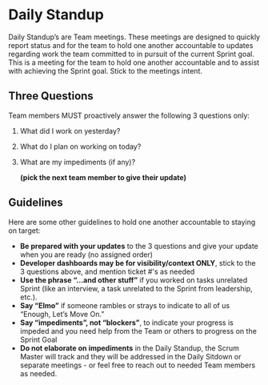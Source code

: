 # Daily Standup

Daily Standup’s are Team meetings. These meetings are designed to quickly report status and for the team to hold one another accountable to updates regarding work the team committed to in pursuit of the current Sprint goal. This is a meeting for the team to hold one another accountable and to assist with achieving the Sprint goal. Stick to the meetings intent.

## Three Questions

Team members MUST proactively answer the following 3 questions only:

1. What did I work on yesterday?
1. What do I plan on working on today?
1. What are my impediments (if any)?

    **(pick the next team member to give their update)**

## Guidelines

Here are some other guidelines to hold one another accountable to staying on target:

- **Be prepared with your updates** to the 3 questions and give your update when you are ready (no assigned order)
- **Developer dashboards may be for visibility/context ONLY**, stick to the 3 questions above, and mention ticket #'s as needed
- **Use the phrase “…and other stuff”** if you worked on tasks unrelated Sprint (like an interview, a task unrelated to the Sprint from leadership, etc.).  
- **Say “Elmo”** if someone rambles or strays to indicate to all of us “Enough, Let’s Move On.”
- **Say “impediments”, not “blockers”**, to indicate your progress is impeded and you need help from the Team or others to progress on the Sprint Goal
- **Do not elaborate on impediments** in the Daily Standup, the Scrum Master will track and they will be addressed in the Daily Sitdown or separate meetings - or feel free to reach out to needed Team members as needed.